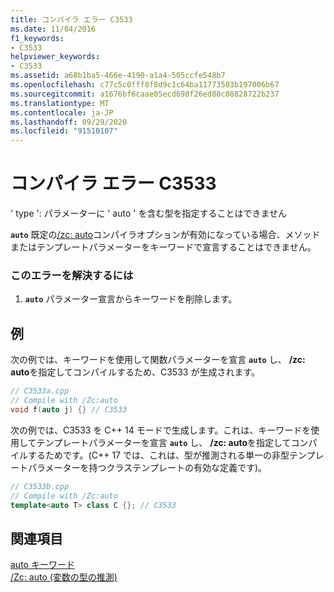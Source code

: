 ```yaml
---
title: コンパイラ エラー C3533
ms.date: 11/04/2016
f1_keywords:
- C3533
helpviewer_keywords:
- C3533
ms.assetid: a68b1ba5-466e-4190-a1a4-505ccfe548b7
ms.openlocfilehash: c77c5c0fff8f8d9c1c64ba11773503b197006b67
ms.sourcegitcommit: a1676bf6caae05ecd698f26ed80c08828722b237
ms.translationtype: MT
ms.contentlocale: ja-JP
ms.lasthandoff: 09/29/2020
ms.locfileid: "91510107"
---
```

# <a name="compiler-error-c3533"></a>コンパイラ エラー C3533

' type ': パラメーターに ' auto ' を含む型を指定することはできません

**`auto`** 既定の[/zc: auto](../../build/reference/zc-auto-deduce-variable-type.md)コンパイラオプションが有効になっている場合、メソッドまたはテンプレートパラメーターをキーワードで宣言することはできません。

### <a name="to-correct-this-error"></a>このエラーを解決するには

1. **`auto`** パラメーター宣言からキーワードを削除します。

## <a name="examples"></a>例

次の例では、キーワードを使用して関数パラメーターを宣言 **`auto`** し、 **/zc: auto**を指定してコンパイルするため、C3533 が生成されます。

```cpp
// C3533a.cpp
// Compile with /Zc:auto
void f(auto j) {} // C3533
```

次の例では、C3533 を C++ 14 モードで生成します。これは、キーワードを使用してテンプレートパラメーターを宣言 **`auto`** し、 **/zc: auto**を指定してコンパイルするためです。(C++ 17 では、これは、型が推測される単一の非型テンプレートパラメーターを持つクラステンプレートの有効な定義です)。

```cpp
// C3533b.cpp
// Compile with /Zc:auto
template<auto T> class C {}; // C3533
```

## <a name="see-also"></a>関連項目

[auto キーワード](../../cpp/auto-cpp.md)<br/>
[/Zc: auto (変数の型の推測)](../../build/reference/zc-auto-deduce-variable-type.md)
